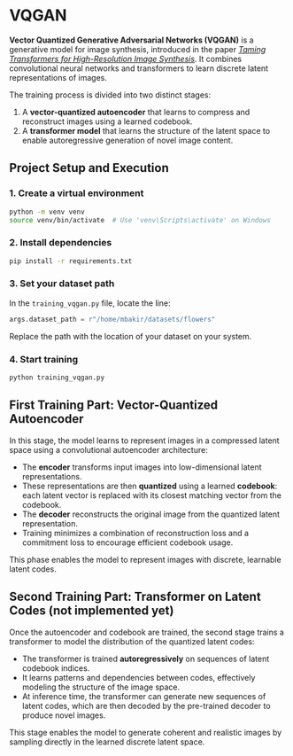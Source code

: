 # VQGAN

**Vector Quantized Generative Adversarial Networks (VQGAN)** is a generative model for image synthesis, introduced in the paper [*Taming Transformers for High-Resolution Image Synthesis*](https://arxiv.org/abs/2012.09841). It combines convolutional neural networks and transformers to learn discrete latent representations of images.

The training process is divided into two distinct stages:

1. A **vector-quantized autoencoder** that learns to compress and reconstruct images using a learned codebook.
2. A **transformer model** that learns the structure of the latent space to enable autoregressive generation of novel image content.

## Project Setup and Execution

### 1. Create a virtual environment

```bash
python -m venv venv
source venv/bin/activate  # Use 'venv\Scripts\activate' on Windows
```

### 2. Install dependencies

```bash
pip install -r requirements.txt
```

### 3. Set your dataset path

In the `training_vqgan.py` file, locate the line:

```python
args.dataset_path = r"/home/mbakir/datasets/flowers"
```

Replace the path with the location of your dataset on your system.

### 4. Start training

```bash
python training_vqgan.py
```

## First Training Part: Vector-Quantized Autoencoder

In this stage, the model learns to represent images in a compressed latent space using a convolutional autoencoder architecture:

* The **encoder** transforms input images into low-dimensional latent representations.
* These representations are then **quantized** using a learned **codebook**: each latent vector is replaced with its closest matching vector from the codebook.
* The **decoder** reconstructs the original image from the quantized latent representation.
* Training minimizes a combination of reconstruction loss and a commitment loss to encourage efficient codebook usage.

This phase enables the model to represent images with discrete, learnable latent codes.



## Second Training Part: Transformer on Latent Codes (not implemented yet)

Once the autoencoder and codebook are trained, the second stage trains a transformer to model the distribution of the quantized latent codes:

* The transformer is trained **autoregressively** on sequences of latent codebook indices.
* It learns patterns and dependencies between codes, effectively modeling the structure of the image space.
* At inference time, the transformer can generate new sequences of latent codes, which are then decoded by the pre-trained decoder to produce novel images.

This stage enables the model to generate coherent and realistic images by sampling directly in the learned discrete latent space.

